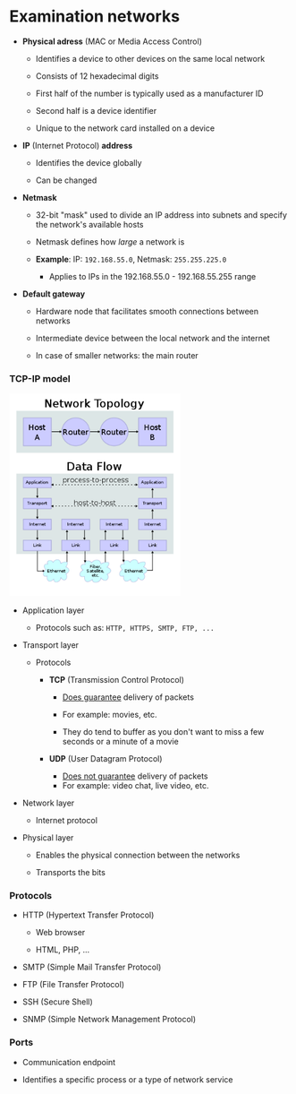 # Examination networks

- **Physical adress** (MAC or Media Access Control)
  
  - Identifies a device to other devices on the same local network
  
  - Consists of 12 hexadecimal digits
  
  - First half of the number is typically used as a manufacturer ID
  
  - Second half is a device identifier
  
  - Unique to the network card installed on a device

- **IP** (Internet Protocol) **address**
  
  - Identifies the device globally
  
  - Can be changed

- **Netmask**
  
  - 32-bit "mask" used to divide an IP address into subnets and specify the network's available hosts
  
  - Netmask defines how *large* a network is
  
  - **Example**: IP: `192.168.55.0`, Netmask: `255.255.225.0`
    
    - Applies to IPs in the 192.168.55.0 - 192.168.55.255 range

- **Default gateway**
  
  - Hardware node that facilitates smooth connections between networks
  
  - Intermediate device between the local network and the internet
  
  - In case of smaller networks: the main router

### TCP-IP model

<img title="" src="tcp-ip.png" alt="tcp-ip" width="306" data-align="center">

- Application layer
  
  - Protocols such as: `HTTP, HTTPS, SMTP, FTP, ...`

- Transport layer
  
  - Protocols
    
    - **TCP** (Transmission Control Protocol)
      
      - <u>Does guarantee</u> delivery of packets
      
      - For example: movies, etc.
      
      - They do tend to buffer as you don't want to miss a few seconds or a minute of a movie
    
    - **UDP** (User Datagram Protocol)
      
      - <u>Does not guarantee</u> delivery of packets
      - For example: video chat, live video, etc.

- Network layer
  
  - Internet protocol

- Physical layer
  
  - Enables the physical connection between the networks
  
  - Transports the bits

### Protocols

- HTTP (Hypertext Transfer Protocol)
  
  - Web browser
  
  - HTML, PHP, ...

- SMTP (Simple Mail Transfer Protocol)

- FTP (File Transfer Protocol)

- SSH (Secure Shell)

- SNMP (Simple Network Management Protocol)

### Ports

- Communication endpoint

- Identifies a specific process or a type of network service
